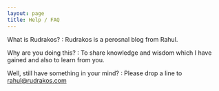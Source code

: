 ```yaml
---
layout: page
title: Help / FAQ
---
```


What is Rudrakos?
: Rudrakos is a perosnal blog from Rahul.

Why are you doing this?
: To share knowledge and wisdom which I have gained and also to learn from you.

Well, still have something in your mind?
: Please drop a line to [rahul@rudrakos.com](mailto:rahul@rudrakos.com)

